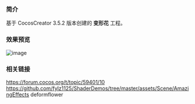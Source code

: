 ### 简介
基于 CocosCreator 3.5.2 版本创建的 **变形花** 工程。

### 效果预览
![image](../../../gif/202207/2022070407.gif)

### 相关链接
https://forum.cocos.org/t/topic/59401/10        
https://github.com/fylz1125/ShaderDemos/tree/master/assets/Scene/AmazingEffects deformflower